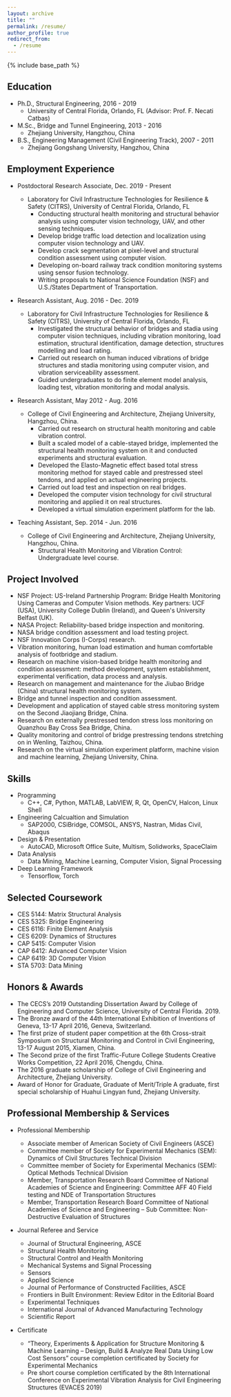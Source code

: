 ```yaml
---
layout: archive
title: ""
permalink: /resume/
author_profile: true
redirect_from:
  - /resume
---
```


{% include base_path %}

Education
------
* Ph.D., Structural Engineering, 2016 - 2019
  * University of Central Florida, Orlando, FL (Advisor: Prof. F. Necati Catbas)
  <!-- * Advisor: Prof. F. Necati Catbas -->
* M.Sc., Bridge and Tunnel Engineering, 2013 - 2016
  * Zhejiang University, Hangzhou, China
* B.S., Engineering Management (Civil Engineering Track), 2007 - 2011
  * Zhejiang Gongshang University, Hangzhou, China
  

Employment Experience
------
* Postdoctoral Research Associate, Dec. 2019 - Present
  * Laboratory for Civil Infrastructure Technologies for Resilience & Safety (CITRS), University of Central Florida, Orlando, FL
    * Conducting structural health monitoring and structural behavior analysis using computer vision technology, UAV, and other sensing techniques.
    * Develop bridge traffic load detection and localization using computer vision technology and UAV.
    * Develop crack segmentation at pixel-level and structural condition assessment using computer vision.
    * Developing on-board railway track condition monitoring systems using sensor fusion technology.
    * Writing proposals to National Science Foundation (NSF) and U.S./States Department of Transportation.

* Research Assistant, Aug. 2016 - Dec. 2019
  * Laboratory for Civil Infrastructure Technologies for Resilience & Safety (CITRS), University of Central Florida, Orlando, FL
    * Investigated the structural behavior of bridges and stadia using computer vision techniques, including vibration monitoring, load estimation, structural identification, damage detection, structures modelling and load rating.
    * Carried out research on human induced vibrations of bridge structures and stadia monitoring using computer vision, and vibration serviceability assessment.
    * Guided undergraduates to do finite element model analysis, loading test, vibration monitoring and modal analysis.
  
* Research Assistant, May 2012 - Aug. 2016
  * College of Civil Engineering and Architecture, Zhejiang University, Hangzhou, China.
    * Carried out research on structural health monitoring and cable vibration control.
    * Built a scaled model of a cable-stayed bridge, implemented the structural health monitoring system on it and conducted experiments and structural evaluation.
    * Developed the Elasto-Magnetic effect based total stress monitoring method for stayed cable and prestressed steel tendons, and applied on actual engineering projects.
    * Carried out load test and inspection on real bridges.
    * Developed the computer vision technology for civil structural monitoring and applied it on real structures.
    * Developed a virtual simulation experiment platform for the lab.

* Teaching Assistant, Sep. 2014 - Jun. 2016
  * College of Civil Engineering and Architecture, Zhejiang University, Hangzhou, China.
    * Structural Health Monitoring and Vibration Control: Undergraduate level course.



Project Involved
------
* NSF Project: US-Ireland Partnership Program: Bridge Health Monitoring Using Cameras and Computer Vision methods. Key partners: UCF (USA), University College Dublin (Ireland), and Queen's University Belfast (UK).
* NASA Project: Reliability-based bridge inspection and monitoring.
* NASA bridge condition assessment and load testing project.
* NSF Innovation Corps (I-Corps) research.
* Vibration monitoring, human load estimation and human comfortable analysis of footbridge and stadium. 
* Research on machine vision-based bridge health monitoring and condition assessment: method development, system establishment, experimental verification, data process and analysis.
* Research on management and maintenance for the Jiubao Bridge (China) structural health monitoring system.
* Bridge and tunnel inspection and condition assessment.
* Development and application of stayed cable stress monitoring system on the Second Jiaojiang Bridge, China.
* Research on externally prestressed tendon stress loss monitoring on Quanzhou Bay Cross Sea Bridge, China.
* Quality monitoring and control of bridge prestressing tendons stretching on in Wenling, Taizhou, China.
* Research on the virtual simulation experiment platform, machine vision and machine learning, Zhejiang University, China.


Skills
------
* Programming
  * C++, C#, Python, MATLAB, LabVIEW, R, Qt, OpenCV, Halcon, Linux Shell
* Engineering Calcualtion and Simulation
  * SAP2000, CSiBridge, COMSOL, ANSYS, Nastran, Midas Civil, Abaqus
* Design & Presentation
  * AutoCAD, Microsoft Office Suite, Multism, Solidworks, SpaceClaim
* Data Analysis
  * Data Mining, Machine Learning, Computer Vision, Signal Processing
* Deep Learning Framework
  * Tensorflow, Torch
                                                                                     

Selected Coursework
------
* CES 5144: Matrix Structural Analysis
* CES 5325: Bridge Engineering
* CES 6116: Finite Element Analysis
* CES 6209: Dynamics of Structures
* CAP 5415: Computer Vision
* CAP 6412: Advanced Computer Vision
* CAP 6419: 3D Computer Vision
* STA 5703: Data Mining


Honors & Awards
------
* The CECS’s 2019 Outstanding Dissertation Award by College of Engineering and Computer Science, University of Central Florida. 2019.
* The Bronze award of the 44th International Exhibition of Inventions of Geneva, 13-17 April 2016, Geneva, Switzerland.
* The first prize of student paper competition at the 6th Cross-strait Symposium on Structural Monitoring and Control in Civil Engineering, 13-17 August 2015, Xiamen, China.
* The Second prize of the first Traffic-Future College Students Creative Works Competition, 22 April 2016, Chengdu, China.
* The 2016 graduate scholarship of College of Civil Engineering and Architecture, Zhejiang University.
* Award of Honor for Graduate, Graduate of Merit/Triple A graduate, first special scholarship of Huahui Lingyan fund, Zhejiang University.


Professional Membership & Services
------
* Professional Membership
  * Associate member of American Society of Civil Engineers (ASCE)
  * Committee member of Society for Experimental Mechanics (SEM): Dynamics of Civil Structures Technical Division
  * Committee member of Society for Experimental Mechanics (SEM): Optical Methods Technical Division
  * Member, Transportation Research Board Committee of National Academies of Science and Engineering: Committee AFF 40 Field testing and NDE of Transportation Structures
  * Member, Transportation Research Board Committee of National Academies of Science and Engineering – Sub Committee: Non-Destructive Evaluation of Structures

* Journal Referee and Service
  * Journal of Structural Engineering, ASCE
  * Structural Health Monitoring
  * Structural Control and Health Monitoring
  * Mechanical Systems and Signal Processing
  * Sensors
  * Applied Science
  * Journal of Performance of Constructed Facilities, ASCE
  * Frontiers in Built Environment: Review Editor in the Editorial Board
  * Experimental Techniques
  * International Journal of Advanced Manufacturing Technology
  * Scientific Report

* Certificate
  * “Theory, Experiments & Application for Structure Monitoring & Machine Learning – Design, Build & Analyze Real Data Using Low Cost Sensors” course completion certificated by Society for Experimental Mechanics
  * Pre short course completion certificated by the 8th International Conference on Experimental Vibration Analysis for Civil Engineering Structures (EVACES 2019)
